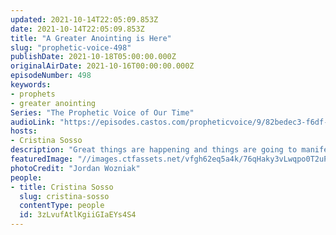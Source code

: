 ```yaml
---
updated: 2021-10-14T22:05:09.853Z
date: 2021-10-14T22:05:09.853Z
title: "A Greater Anointing is Here"
slug: "prophetic-voice-498"
publishDate: 2021-10-18T05:00:00.000Z
originalAirDate: 2021-10-16T00:00:00.000Z
episodeNumber: 498
keywords:
- prophets
- greater anointing
Series: "The Prophetic Voice of Our Time"
audioLink: "https://episodes.castos.com/propheticvoice/9/82bedec3-f6df-4bc3-a576-76c8e6270f74/10-16-17-21-Prophetic-Voice-of-our-Time-mixdown-.mp3"
hosts:
- Cristina Sosso
description: "Great things are happening and things are going to manifest with or without you, so get involved! Stay focused and obey. Remember to pray for the prophets of our time."
featuredImage: "//images.ctfassets.net/vfgh62eq5a4k/76qHaky3vLwqpo0T2uPvfv/f2c70ea9b02a4c58f985f56ec354fbf3/jordan-wozniak-xP_AGmeEa6s-unsplash__1_.jpg"
photoCredit: "Jordan Wozniak"
people:
- title: Cristina Sosso
  slug: cristina-sosso
  contentType: people
  id: 3zLvufAtlKgiiGIaEYs4S4
---
```

